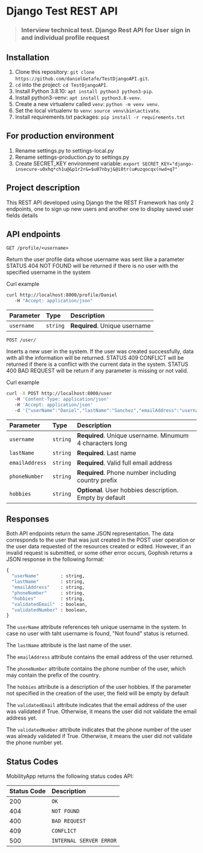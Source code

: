 # Django Test REST API

> ### Interview technical test. Django Rest API for User sign in and individual profile request

## Installation

1. Clone this repository: `git clone https://github.com/danielGetafe/TestDjangoAPI.git`.
2. `cd` into the project: `cd TestDjangoAPI`.
3. Install Python 3.8.10: `apt install python3 python3-pip`.
4. Install python3-venv: `apt install python3.8-venv`.
5. Create a new virtualenv called `venv`: `python -m venv venv`.
6. Set the local virtualenv to `venv`: `source venv\bin\activate`.
7. Install requirements.txt packages: `pip install -r requirements.txt`

## For production environment

1. Rename settings.py to settings-local.py
2. Rename settings-production.py to settings.py
3. Create SECRET_KEY environment variable: `export SECRET_KEY="django-insecure-u0xhq*ch1u@&p1r2r&=$u07nbyj&@i0tr(u#uzqocqx(nwd+q7"`

## Project description

This REST API developed using Django the the REST Framework has only 2 endpoints, one to sign up new users and another one to display saved user fields details

## API endpoints

```http
GET /profile/<username>
```

Return the user profile data whose username was sent like a parameter
STATUS 404 NOT FOUND will be returned if there is no user with the specified username in the system

Curl example

```bash
curl http://localhost:8000/profile/Daniel
   -H "Accept: application/json"
```

| Parameter  | Type     | Description                   |
| :--------- | :------- | :---------------------------- |
| `username` | `string` | **Required**. Unique username |

```http
POST /user/
```

Inserts a new user in the system. If the user was created successfully, data with all the information will be returned.
STATUS 409 CONFLICT will be returned if there is a conflict with the current data in the system.
STATUS 400 BAD REQUEST will be return if any parameter is missing or not valid.

Curl example

```bash
curl -X POST http://localhost:8000/user
   -H 'Content-Type: application/json'
   -H 'Accept: application/json'
   -d '{"userName":"Daniel","lastName":"Sanchez","emailAddress":"username@example.com","phoneNumber":"+34987506937","hobbies":"Document APIs in README.md files."}'
```

| Parameter      | Type     | Description                                              |
| :------------- | :------- | :------------------------------------------------------- |
| `username`     | `string` | **Required**. Unique username. Minumum 4 characters long |
| `lastName`     | `string` | **Required**. Last name                                  |
| `emailAddress` | `string` | **Required**. Valid full email address                   |
| `phoneNumber`  | `string` | **Required**. Phone number including country prefix      |
| `hobbies`      | `string` | **Optional**. User hobbies description. Empty by default |

## Responses

Both API endpoints return the same JSON representation. The data corresponds to the user that was just created in the POST user operation or the user data requested of the resources created or edited. However, if an invalid request is submitted, or some other error occurs, Gophish returns a JSON response in the following format:

```python
{
  "userName"        : string,
  "lastName"        : string,
  "emailAddress"    : string,
  "phoneNumber"     : string,
  "hobbies"         : string,
  "validatedEmail"  : boolean,
  "validatedNumber" : boolean,
}
```

The `userName` attribute references teh unique username in the system. In case no user with taht username is found, "Not found" status is returned.

The `lastName` attribute is the last name of the user.

The `emailAddress` attribute contains the email address of the user returned.

The `phoneNumber` attribute contains the phone number of the user, which may contain the prefix of the country.

The `hobbies` attribute is a description of the user hobbies. If the parameter not specified in the creation of the user, the field will be empty by default

The `validatedEmail` attribute indicates that the email address of the user was validated if True. Otherwise, it means the user did not validate the email address yet.

The `validatedNumber` attribute indicates that the phone number of the user was already validated if True. Otherwise, it means the user did not validate the phone number yet.

## Status Codes

MobilityApp returns the following status codes API:

| Status Code | Description             |
| :---------- | :---------------------- |
| 200         | `OK`                    |
| 404         | `NOT FOUND`             |
| 400         | `BAD REQUEST`           |
| 409         | `CONFLICT`              |
| 500         | `INTERNAL SERVER ERROR` |
